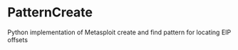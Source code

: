 # PatternCreate
Python implementation of Metasploit create and find pattern for locating EIP offsets
